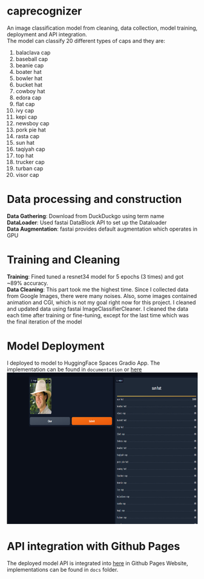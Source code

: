 # caprecognizer
An image classification model from cleaning, data collection, model training, deployment and API integration.<br/>
The model can classify 20 different types of caps and they are: <br/>
1. balaclava cap
2. baseball cap
3. beanie cap
4. boater hat
5. bowler hat
6. bucket hat
7. cowboy hat
8. edora cap
9. flat cap
10. ivy cap
11. kepi cap
12. newsboy cap
13. pork pie hat
14. rasta cap
15. sun hat
16. taqiyah cap
17. top hat
18. trucker cap
19. turban cap
20. visor cap


# Data processing and construction
**Data Gathering**: Download from DuckDuckgo using term name <br/>
**DataLoader**: Used fastai DataBlock API to set up the Dataloader <br/>
**Data Augmentation**: fastai provides default augmentation which operates in GPU <br/>
# Training and Cleaning
**Training**: Fined tuned a resnet34 model for 5 epochs (3 times) and got ~89% accuracy. <br/>
**Data Cleaning**: This part took me the highest time. Since I collected data from Google Images, there were many noises. Also, some images contained animation and CGI, which is not my goal right now for this project. I cleaned and updated data using fastai ImageClassifierCleaner. I cleaned the data each time after training or fine-tuning, except for the last time which was the final iteration of the model<br/>

# Model Deployment
I deployed to model to HuggingFace Spaces Gradio App. The implementation can be found in `documentation` or [here](https://huggingface.co/spaces/Faiyaz10/Cap_recognizer)<br/>
<img src="app/modelpic.png" width="800" height="400">

# API integration with Github Pages
The deployed model API is integrated into [here](https://faiyaz-zaman.github.io/caprecognizer/) in Github Pages Website, implementations can be found in `docs` folder.
